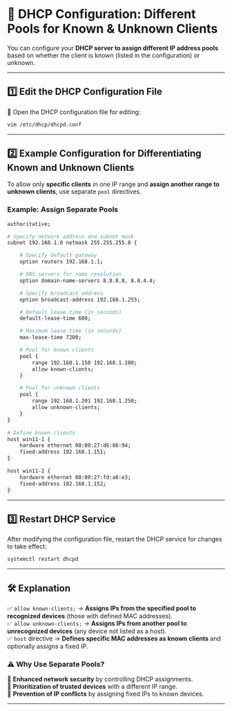 
# **🔄 DHCP Configuration: Different Pools for Known & Unknown Clients**   

You can configure your **DHCP server to assign different IP address pools** based on whether the client is known (listed in the configuration) or unknown.  

---

## **1️⃣ Edit the DHCP Configuration File**  

📝 Open the DHCP configuration file for editing:  
```bash
vim /etc/dhcp/dhcpd.conf
```

---

## **2️⃣ Example Configuration for Differentiating Known and Unknown Clients**  

To allow only **specific clients** in one IP range and **assign another range to unknown clients**, use separate `pool` directives.  

### **Example: Assign Separate Pools**  

```bash
authoritative;

# Specify network address and subnet mask
subnet 192.168.1.0 netmask 255.255.255.0 {

    # Specify default gateway
    option routers 192.168.1.1;

    # DNS servers for name resolution
    option domain-name-servers 8.8.8.8, 8.8.4.4;

    # Specify broadcast address
    option broadcast-address 192.168.1.255;

    # Default lease time (in seconds)
    default-lease-time 600;

    # Maximum lease time (in seconds)
    max-lease-time 7200;

    # Pool for known clients
    pool {
        range 192.168.1.150 192.168.1.200;
        allow known-clients;
    }

    # Pool for unknown clients
    pool {
        range 192.168.1.201 192.168.1.250;
        allow unknown-clients;
    }
}

# Define known clients
host win11-1 {
    hardware ethernet 08:00:27:d6:86:94;
    fixed-address 192.168.1.151;
}

host win11-2 {
    hardware ethernet 08:00:27:fd:a8:e3;
    fixed-address 192.168.1.152;
}
```

---

## **3️⃣ Restart DHCP Service**  

After modifying the configuration file, restart the DHCP service for changes to take effect:  

```bash
systemctl restart dhcpd
```

---

## **🛠️ Explanation**  

✅ `allow known-clients;` → **Assigns IPs from the specified pool to recognized devices** (those with defined MAC addresses).  
✅ `allow unknown-clients;` → **Assigns IPs from another pool to unrecognized devices** (any device not listed as a host).  
✅ `host` directive → **Defines specific MAC addresses as known clients** and optionally assigns a fixed IP.  

### **⚠️ Why Use Separate Pools?**  
🔹 **Enhanced network security** by controlling DHCP assignments.  
🔹 **Prioritization of trusted devices** with a different IP range.  
🔹 **Prevention of IP conflicts** by assigning fixed IPs to known devices.  

---
